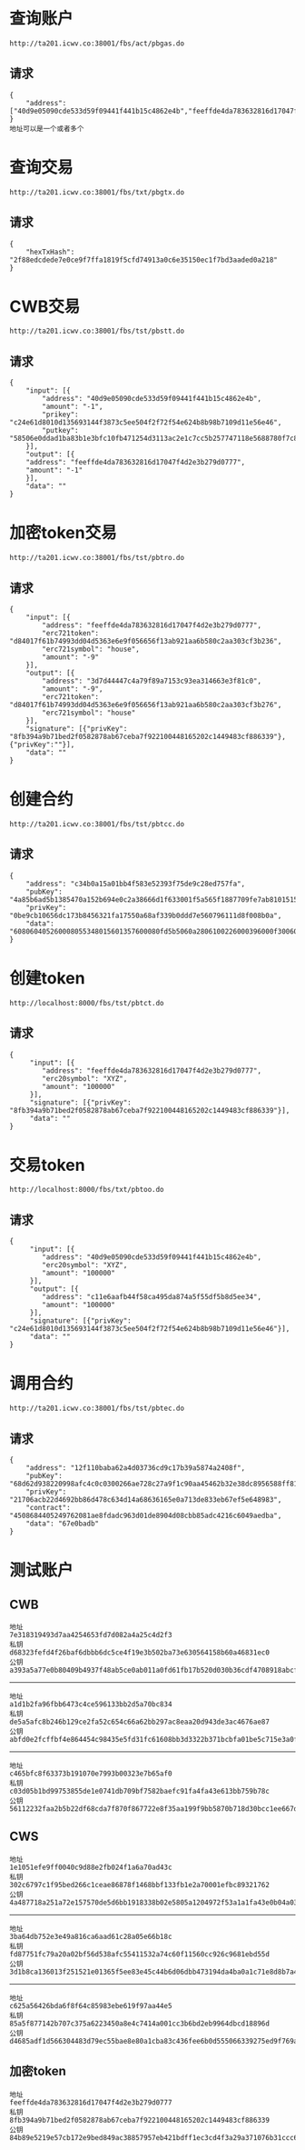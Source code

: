 # 查询账户
    http://ta201.icwv.co:38001/fbs/act/pbgas.do
## 请求
    {
        "address": ["40d9e05090cde533d59f09441f441b15c4862e4b","feeffde4da783632816d17047f4d2e3b279d0777"]
    }
    地址可以是一个或者多个

# 查询交易
    http://ta201.icwv.co:38001/fbs/txt/pbgtx.do
## 请求
    {
        "hexTxHash": "2f88edcdede7e0ce9f7ffa1819f5cfd74913a0c6e35150ec1f7bd3aaded0a218"
    }

# CWB交易
    http://ta201.icwv.co:38001/fbs/tst/pbstt.do
## 请求
    {
        "input": [{
            "address": "40d9e05090cde533d59f09441f441b15c4862e4b",
            "amount": "-1",
            "prikey": "c24e61d8010d135693144f3873c5ee504f2f72f54e624b8b98b7109d11e56e46",
            "putkey": "58506e0ddad1ba83b1e3bfc10fb471254d3113ac2e1c7cc5b257747118e5688780f7c83b8034b1beef784ae803f318354daae945046e56da8030460316db225b"
        }],
        "output": [{
        "address": "feeffde4da783632816d17047f4d2e3b279d0777",
        "amount": "-1"
        }],
        "data": ""
    }

# 加密token交易
    http://ta201.icwv.co:38001/fbs/tst/pbtro.do
## 请求
    {
        "input": [{
            "address": "feeffde4da783632816d17047f4d2e3b279d0777",
            "erc721token": "d84017f61b74993dd04d5363e6e9f056656f13ab921aa6b580c2aa303cf3b236",
            "erc721symbol": "house",
            "amount": "-9"
        }],
        "output": [{
            "address": "3d7d44447c4a79f89a7153c93ea314663e3f81c0",
            "amount": "-9",
            "erc721token": "d84017f61b74993dd04d5363e6e9f056656f13ab921aa6b580c2aa303cf3b276",
            "erc721symbol": "house"
        }],
        "signature": [{"privKey": "8fb394a9b71bed2f0582878ab67ceba7f922100448165202c1449483cf886339"},{"privKey":""}],
        "data": ""
    }

# 创建合约
    http://ta201.icwv.co:38001/fbs/tst/pbtcc.do
## 请求
    {
        "address": "c34b0a15a01bb4f583e52393f75de9c28ed757fa",
        "pubKey": "4a85b6ad5b1385470a152b694e0c2a38666d1f633001f5a565f1887709fe7ab8101515bcc8a49e88e89c98fd91060a56a44fd4556dad36b8f9f6e1dfd663c945",
        "privKey": "0be9cb10656dc173b8456321fa17550a68af339b0ddd7e560796111d8f008b0a",
        "data": "608060405260008055348015601357600080fd5b5060a2806100226000396000f300608060405260043610603f576000357c0100000000000000000000000000000000000000000000000000000000900463ffffffff16806367e0badb146044575b600080fd5b604a6060565b6040518082815260200191505060405180910390f35b60006001600054016000819055506000549050905600a165627a7a7230582062fd3e962a4692878af614957db732bc3517dcb6324935eeb68878c0f30cb84b0029"
    }
    
# 创建token
	http://localhost:8000/fbs/tst/pbtct.do
## 请求
	{
		 "input": [{
			"address": "feeffde4da783632816d17047f4d2e3b279d0777",
			"erc20symbol": "XYZ",
			"amount": "100000"
		 }],
		 "signature": [{"privKey": "8fb394a9b71bed2f0582878ab67ceba7f922100448165202c1449483cf886339"}],
		 "data": ""
	}

# 交易token
	http://localhost:8000/fbs/txt/pbtoo.do
## 请求
	{
		 "input": [{
			"address": "40d9e05090cde533d59f09441f441b15c4862e4b",
			"erc20symbol": "XYZ",
			"amount": "100000"
		 }],
		 "output": [{
			"address": "c11e6aafb44f58ca495da874a5f55df5b8d5ee34",
			"amount": "100000"
		 }],
		 "signature": [{"privKey": "c24e61d8010d135693144f3873c5ee504f2f72f54e624b8b98b7109d11e56e46"}],
		 "data": ""
	}
	

# 调用合约
    http://ta201.icwv.co:38001/fbs/tst/pbtec.do
## 请求
    {
        "address": "12f110baba62a4d03736cd9c17b39a5874a2408f",
        "pubKey": "68d62d938220998afc4c0c0300266ae728c27a9f1c90aa45462b32e38dc8956588ff81c7c1b1eaf21f4c423172ea75dbc6a6849b132122d336cc27ce543f212f",
        "privKey": "21706acb22d4692bb86d478c634d14a68636165e0a713de833eb67ef5e648983",
        "contract": "4508684405249762081ae8fdadc963d01de8904d08cbb85adc4216c6049aedba",
        "data": "67e0badb"
    }

# 测试账户
## CWB
    地址    
    7e318319493d7aa4254653fd7d082a4a25c4d2f3
    私钥    
    d68323fefd4f26baf6dbbb6dc5ce4f19e3b502ba73e630564158b60a46831ec0
    公钥
    a393a5a77e0b80409b4937f48ab5ce0ab011a0fd61fb17b520d030b36cdf4708918abcfc3101609700da4f056f77ce75e58280e086de17e990bc2f1aa516f5a3
------
    地址
    a1d1b2fa96fbb6473c4ce596133bb2d5a70bc834
    私钥
    de5a5afc8b246b129ce2fa52c654c66a62bb297ac8eaa20d943de3ac4676ae87
    公钥
    abfd0e2fcffbf4e864454c98435e5fd31fc61608bb3d3322b371bcbfa01be5c715e3a0f880c21655522334f22d341f8bc616e87732ee9ef0a43cba9cc8ca2652
------
    地址
    c465bfc8f63373b191070e7993b00323e7b65af0
    私钥
    c03d05b1bd99753855de1e0741db709bf7582baefc91fa4fa43e613bb759b78c
    公钥
    56112232faa2b5b22df68cda7f870f867722e8f35aa199f9bb5870b718d30bcc1ee667d0d28db40e98dfa738af2983c2eb5a346b6ca88ed6bcd5e95ca2daedf3

## CWS
    地址
    1e1051efe9ff0040c9d88e2fb024f1a6a70ad43c
    私钥
    302c6797c1f95bed266c1ceae86878f1468bbf133fb1e2a70001efbc89321762
    公钥
    4a487718a251a72e157570de5d6bb1918338b02e5805a1204972f53a1a1fa43e0b04a03ccad43481134ca4a9b60e46b9f05d4bbeb39a4424d987984de5fb0ddf
------
    地址
    3ba64db752e3e49a816ca6aad61c28a05e66b18c
    私钥
    fd87751fc79a20a02bf56d538afc55411532a74c60f11560cc926c9681ebd55d
    公钥
    3d1b8ca136013f251521e01365f5ee83e45c44b6d06dbb473194da4ba0a1c71e8d8b7a46bd54aca10110c3f33000cca447e3701fd916c6af31a9245a687ed03f
------
    地址
    c625a56426bda6f8f64c85983ebe619f97aa44e5
    私钥
    85a5f877142b707c375a6223450a8e4c7414a001cc3b6bd2eb9964dbcd18896d
    公钥
    d4685adf1d566304483d79ec55bae8e80a1cba83c436fee6b0d555066339275ed9f769a7e6fea3d5574e385a4a5bddae0d62fbd0e7edc0f73a9f817105f87b87

## 加密token
    地址
    feeffde4da783632816d17047f4d2e3b279d0777
    私钥
    8fb394a9b71bed2f0582878ab67ceba7f922100448165202c1449483cf886339
    公钥
    84b89e5219e57cb172e9bed849ac38857957eb421bdff1ec3cd4f3a29a371076b31ccc6205c513c99c62a5c7c3840f1ffc771b9d7485985e424d481c4f2cf203